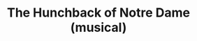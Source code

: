 ---
published: false
cancelled: COVID-19
layout: productions
title: The Hunchback of Notre Dame (musical)
year: 2020
image_credit: 
image_alt:
image_caption:
category: musical
Title: The Hunchback of Notre Dame - wiki
Theatre: Players by the Sea
Music: Alan Menken - wiki
Lyrics: Stephen Schwartz - wiki
Book: Peter Parnell - wiki
Basis: The Hunchback of Notre-Dame - wiki, Victor Hugo - wiki, The Hunchback of Notre Dame (1996 film) - wiki, Walt Disney Animation Studios - wiki
showtimes: 
  - 2020-07-17 20:00:00
  - 2020-07-18 20:00:00
  - 2020-07-19 14:00:00
  - 2020-07-23 20:00:00
  - 2020-07-24 20:00:00
  - 2020-07-25 20:00:00
  - 2020-07-26 14:00:00
  - 2020-07-30 20:00:00
  - 2020-07-31 20:00:00
  - 2020-08-01 20:00:00
  - 2020-08-02 14:00:00
  - 2020-08-06 20:00:00
  - 2020-08-07 20:00:00
  - 2020-08-08 20:00:00
crew:
  Director: Joe Kemper
  Producer: Tyvin McSwain
external_links:
  THE HUNCHBACK OF NOTRE DAME | Players by the Sea: https://www.playersbythesea.org/hunchback-of-notre-dame
---